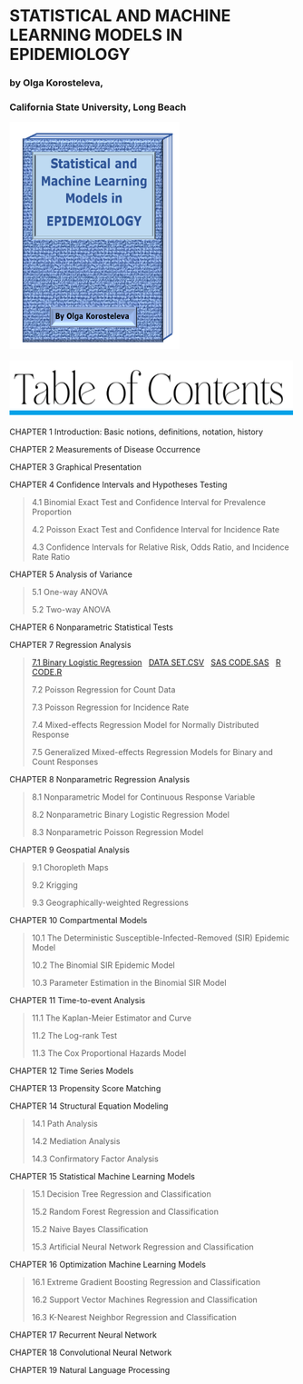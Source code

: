 <html>

 <div>
 <h1>STATISTICAL AND MACHINE LEARNING MODELS IN EPIDEMIOLOGY</h1>
  <h3>by Olga Korosteleva,</h3>
  <h3>California State University, Long Beach</h3>
 </div>
   <div>
  <img src="cover.png" style="width:300px;height:400px;"> 
  </div>
  <br>
     <img src="toc.png" style="width:500px;height:100px;"> 
 <p>CHAPTER 1  Introduction: Basic notions, definitions, notation, history</p>
 <p>CHAPTER 2  Measurements of Disease Occurrence</p>
 <p>CHAPTER 3 Graphical Presentation</p>
 <p>CHAPTER 4 Confidence Intervals and Hypotheses Testing</p>
 <blockquote>
  <p>4.1 Binomial Exact Test and Confidence Interval for Prevalence Proportion</p>
  <p>4.2 Poisson Exact Test and Confidence Interval for Incidence Rate</p>
  <p>4.3 Confidence Intervals for Relative Risk, Odds Ratio, and Incidence Rate Ratio</p>
 </blockquote>
 <p>CHAPTER 5 Analysis of Variance</p>
 <blockquote>
  <p>5.1 One-way ANOVA</p>
  <p>5.2 Two-way ANOVA</p>
 </blockquote>
 <p>CHAPTER 6 Nonparametric Statistical Tests</p>
 <p>CHAPTER 7 Regression Analysis</p>
 <blockquote>
  <p><a href="7_1_binarylogisticregression.pdf">7.1 Binary Logistic Regression</a>&nbsp;&nbsp;&nbsp;<a href="pneumonia_data.csv">DATA SET.CSV</a>&nbsp;&nbsp;&nbsp;<a href="BinaryLogisticRegression.sas">SAS CODE.SAS</a>&nbsp;&nbsp;&nbsp;<a href="BinaryLogisticRegression.R">R CODE.R</a></p>
  <p>7.2 Poisson Regression for Count Data</p>
  <p>7.3 Poisson Regression for Incidence Rate</p>
  <p>7.4 Mixed-effects Regression Model for Normally Distributed Response</p>
  <p>7.5 Generalized Mixed-effects Regression Models for Binary and Count Responses</p>
 </blockquote>
 <p>CHAPTER 8 Nonparametric Regression Analysis</p>
 <blockquote>
  <p>8.1 Nonparametric Model for Continuous Response Variable</p>
  <p>8.2 Nonparametric Binary Logistic Regression Model</p>
  <p>8.3 Nonparametric Poisson Regression Model</p>
 </blockquote>
 <p>CHAPTER 9 Geospatial Analysis</p>
  <blockquote>
    <p>9.1 Choropleth Maps</p>
    <p>9.2 Krigging</p>
    <p>9.3 Geographically-weighted Regressions</p>
  </blockquote>
 <p>CHAPTER 10 Compartmental Models</p>
 <blockquote>
  <p>10.1 The Deterministic Susceptible-Infected-Removed (SIR) Epidemic Model</p>
  <p>10.2 The Binomial SIR Epidemic Model</p>
  <p>10.3 Parameter Estimation in the Binomial SIR Model</p>
 </blockquote>
 <p>CHAPTER 11 Time-to-event Analysis</p>
 <blockquote>
  <p>11.1 The Kaplan-Meier Estimator and Curve</p>
  <p>11.2 The Log-rank Test</p>
  <p>11.3 The Cox Proportional Hazards Model</p>
 </blockquote>
 <p>CHAPTER 12 Time Series Models</p>
 <p>CHAPTER 13 Propensity Score Matching</p>
 <p>CHAPTER 14 Structural Equation Modeling</p>
 <blockquote>
  <p>14.1 Path Analysis</p>
  <p>14.2 Mediation Analysis</p>
  <p>14.3 Confirmatory Factor Analysis</p>
 </blockquote>
 <p> CHAPTER 15 Statistical Machine Learning Models</p>
  <blockquote>
  <p>15.1 Decision Tree Regression and Classification</p>
  <p>15.2 Random Forest Regression and Classification</p>
  <p>15.2 Naive Bayes Classification</p>
  <p>15.3 Artificial Neural Network Regression and Classification</p>
 </blockquote>
 <p>CHAPTER 16 Optimization Machine Learning Models</p>
 <blockquote>
  <p>16.1 Extreme Gradient Boosting Regression and Classification</p>
  <p>16.2 Support Vector Machines Regression and Classification</p>
  <p>16.3 K-Nearest Neighbor Regression and Classification</p>
 </blockquote>
  <p>CHAPTER 17 Recurrent Neural Network</p>
  <p>CHAPTER 18 Convolutional Neural Network</p>
  <p>CHAPTER 19 Natural Language Processing</p>
</html>

